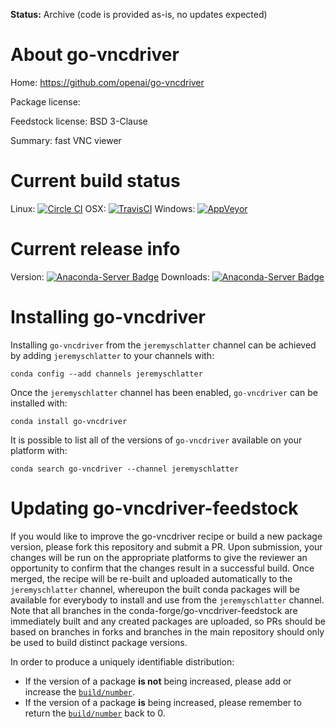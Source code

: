 **Status:** Archive (code is provided as-is, no updates expected)

About go-vncdriver
==================

Home: https://github.com/openai/go-vncdriver

Package license: 

Feedstock license: BSD 3-Clause

Summary: fast VNC viewer



Current build status
====================

Linux: [![Circle CI](https://circleci.com/gh/openai/go-vncdriver-feedstock.svg?style=shield)](https://circleci.com/gh/openai/go-vncdriver-feedstock)
OSX: [![TravisCI](https://travis-ci.org/openai/go-vncdriver-feedstock.svg?branch=master)](https://travis-ci.org/openai/go-vncdriver-feedstock)
Windows: [![AppVeyor](https://ci.appveyor.com/api/projects/status/github/openai/go-vncdriver-feedstock?svg=True)](https://ci.appveyor.com/project/openai/go-vncdriver-feedstock/branch/master)

Current release info
====================
Version: [![Anaconda-Server Badge](https://anaconda.org/jeremyschlatter/go-vncdriver/badges/version.svg)](https://anaconda.org/jeremyschlatter/go-vncdriver)
Downloads: [![Anaconda-Server Badge](https://anaconda.org/jeremyschlatter/go-vncdriver/badges/downloads.svg)](https://anaconda.org/jeremyschlatter/go-vncdriver)

Installing go-vncdriver
=======================

Installing `go-vncdriver` from the `jeremyschlatter` channel can be achieved by adding `jeremyschlatter` to your channels with:

```
conda config --add channels jeremyschlatter
```

Once the `jeremyschlatter` channel has been enabled, `go-vncdriver` can be installed with:

```
conda install go-vncdriver
```

It is possible to list all of the versions of `go-vncdriver` available on your platform with:

```
conda search go-vncdriver --channel jeremyschlatter
```




Updating go-vncdriver-feedstock
===============================

If you would like to improve the go-vncdriver recipe or build a new
package version, please fork this repository and submit a PR. Upon submission,
your changes will be run on the appropriate platforms to give the reviewer an
opportunity to confirm that the changes result in a successful build. Once
merged, the recipe will be re-built and uploaded automatically to the
`jeremyschlatter` channel, whereupon the built conda packages will be available for
everybody to install and use from the `jeremyschlatter` channel.
Note that all branches in the conda-forge/go-vncdriver-feedstock are
immediately built and any created packages are uploaded, so PRs should be based
on branches in forks and branches in the main repository should only be used to
build distinct package versions.

In order to produce a uniquely identifiable distribution:
 * If the version of a package **is not** being increased, please add or increase
   the [``build/number``](http://conda.pydata.org/docs/building/meta-yaml.html#build-number-and-string).
 * If the version of a package **is** being increased, please remember to return
   the [``build/number``](http://conda.pydata.org/docs/building/meta-yaml.html#build-number-and-string)
   back to 0.
